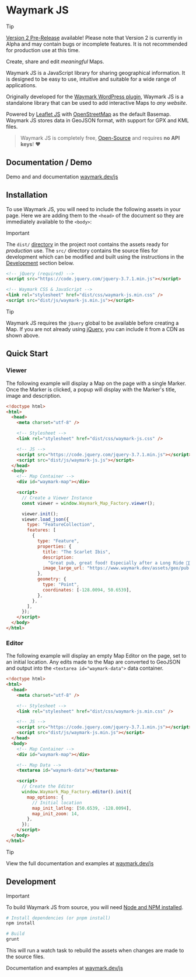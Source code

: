 # Waymark JS

> [!TIP]
> [Version 2 Pre-Release](https://github.com/OpenGIS/Waymark-JS/tree/2.0.0-alpha) available!
> Please note that Version 2 is currently in Alpha and may contain bugs or incomplete features. It is not recommended for production use at this time.

Create, share and edit _meaningful_ Maps.

Waymark JS is a JavaScript library for sharing geographical information. It is designed to be easy to use, intuitive and suitable for a wide range of applications.

Originally developed for the [Waymark WordPress plugin](https://wordpress.org/plugins/waymark/), Waymark JS is a standalone library that can be used to add interactive Maps to _any website_.

Powered by [Leaflet JS](https://leafletjs.com/) with [OpenStreetMap](https://www.openstreetmap.org/) as the default Basemap. Waymark JS stores data in GeoJSON format, with support for GPX and KML files.

> Waymark JS is completely free, [Open-Source](https://github.com/OpenGIS/Waymark-JS) and requires **no API keys**! ❤️

## Documentation / Demo

Demo and and documentation [waymark.dev/js](https://www.waymark.dev/js)

## Installation

To use Waymark JS, you will need to include the following assets in your page. Here we are adding them to the `<head>` of the document so they are immediately available to the `<body>`:

> [!IMPORTANT]
> The `dist/` [directory](https://github.com/OpenGIS/Waymark-JS/tree/master/dist) in the project root contains the assets ready for _production_ use. The `src/` directory contains the source files for development which can be modified and built using the instructions in the [Development](#development) section below.

```html
<!-- jQuery (required) -->
<script src="https://code.jquery.com/jquery-3.7.1.min.js"></script>

<!-- Waymark CSS & JavaScript -->
<link rel="stylesheet" href="dist/css/waymark-js.min.css" />
<script src="dist/js/waymark-js.min.js"></script>
```

> [!TIP]
> Waymark JS requires the `jQuery` global to be available before creating a Map. If you are not already using [jQuery](https://jquery.com/), you can include it from a CDN as shown above.

## Quick Start

### Viewer

The following example will display a Map on the page with a single Marker. Once the Marker is clicked, a popup will display with the Marker's title, image and description.

```html
<!doctype html>
<html>
  <head>
    <meta charset="utf-8" />

    <!-- Stylesheet -->
    <link rel="stylesheet" href="dist/css/waymark-js.css" />

    <!-- JS -->
    <script src="https://code.jquery.com/jquery-3.7.1.min.js"></script>
    <script src="dist/js/waymark-js.js"></script>
  </head>
  <body>
    <!-- Map Container -->
    <div id="waymark-map"></div>

    <script>
      // Create a Viewer Instance
      const viewer = window.Waymark_Map_Factory.viewer();

      viewer.init();
      viewer.load_json({
        type: "FeatureCollection",
        features: [
          {
            type: "Feature",
            properties: {
              title: "The Scarlet Ibis",
              description:
                "Great pub, great food! Especially after a Long Ride 🚴🍔🍟🍺🍺💤",
              image_large_url: "https://www.waymark.dev/assets/geo/pub.jpeg",
            },
            geometry: {
              type: "Point",
              coordinates: [-128.0094, 50.6539],
            },
          },
        ],
      });
    </script>
  </body>
</html>
```

### Editor

The following example will display an empty Map Editor on the page, set to an initial location. Any edits made to the Map are converted to GeoJSON and output into the `<textarea id="waymark-data">` data container.

```html
<!doctype html>
<html>
  <head>
    <meta charset="utf-8" />

    <!-- Stylesheet -->
    <link rel="stylesheet" href="dist/css/waymark-js.min.css" />

    <!-- JS -->
    <script src="https://code.jquery.com/jquery-3.7.1.min.js"></script>
    <script src="dist/js/waymark-js.min.js"></script>
  </head>
  <body>
    <!-- Map Container -->
    <div id="waymark-map"></div>

    <!-- Map Data -->
    <textarea id="waymark-data"></textarea>

    <script>
      // Create the Editor
      window.Waymark_Map_Factory.editor().init({
        map_options: {
          // Initial location
          map_init_latlng: [50.6539, -128.0094],
          map_init_zoom: 14,
        },
      });
    </script>
  </body>
</html>
```

> [!TIP]
> View the full documentation and examples at [waymark.dev/js](https://www.waymark.dev/js)

## Development

> [!IMPORTANT]
> To build Waymark JS from source, you will need [Node and NPM installed](https://docs.npmjs.com/downloading-and-installing-node-js-and-npm).

```bash
# Install dependencies (or pnpm install)
npm install

# Build
grunt
```

This will run a watch task to rebuild the assets when changes are made to the source files.

Documentation and examples at [waymark.dev/js](https://www.waymark.dev/js)
